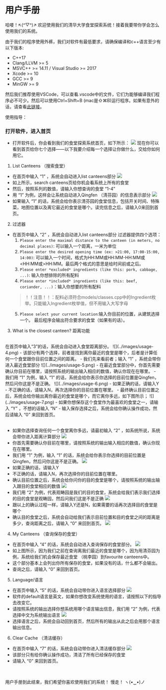 # 用户手册
哈喽！↖(^▽^)↗
欢迎使用我们的清华大学食堂探索系统！接着我要带你学会怎么使用我们的系统。

由于我们的程序使用外裤，我们对软件有最低要求，请确保编译和c++语言至少有以下版本:
- C++17
- Clang/LLVM >= 5
- MSVC++ >= 14.11 / Visual Studio >= 2017
- Xcode >= 10
- GCC >= 9
- MinGW >= 9

然后我们推荐使用VSCode，可以查看.vscode中的文件，它们为能够编译我们程序必不可少。然后可以使用Ctrl+Shift+B (mac是⇧⌘B)运行程序。如果有意外的话，请查看[此链接](https://code.visualstudio.com/docs/languages/cpp)。

使用指导：
### 打开软件，进入首页
- 打开软件后，你会看到我们的食堂探索系统首页，如下所示：
![](images/usage-1.png)
现在你可以看到首页给你七个选择——以下我要介绍每一个选择让你做什么，交给你如何用它。

1. List Canteens （搜索食堂）
- 在首页中输入 “1” ，系统会自动进入list canteens部分
![](images/usage-2.png)
- 如上所示，search canteens页给你机会看系统上所有的食堂
- 然后，按照系列的数值，请输入你想查询的食堂 “1-4”
- 用 “1” 为例，这样会让系统自动进入Qingfen （清芬园）的信息表示部分
![](images/usage-3.png)
- 如果输入 “1” 的话，系统会给你表示清芬园的食堂信息，包括开关时间、特殊菜，地图位置以及离它最近的食堂是哪个。读完信息之后，请输入0来回到首页。

2. 过滤器
- 在首页中输入 “2” ，系统会自动进入list canteens部分
过滤器提供四个选项：
    1. `Please enter the maximal distance to the canteen (in meters, no decimal places)`: 可以输入一个距离，一米为单位
    2. `Please enter the desired opening time (ex: >21:00, 17:00-15:00, 14:00)`: 可以输入一个时间，格式为HH:MM或HH:MM-HH:MM或\<HH:MM或>HH:MM。最后两个格式的意思是给时间前或之后。
    3. `Please enter *excluded* ingredients (like this: pork, cabbage, ...)`: 输入你想排除的所有配料
    4. `Please enter *included* ingredients (like this: beef, coriander, ...)`：输入你想要的所有配料
    > ！！注意！！：配料必须符合models/classes.cpp中的Ingredient枚举。只能输入Ingredient枚举值，但不用输入大写字母
    5. `Please select your current location`:输入你目前的位置，从建筑选择一个。
    最后程序会输出符合要求的食堂（如果有的话）。

3. What is the closest canteen? 距离功能
<br />
在首页中输入“3”的话，系统会自动进入食堂距离部分。
![](../images/usage-4.png)
- 该部分有两个选择，前者是找到离你最近的食堂是哪个，后者是计算任何一个食堂跟你目前位置之间的距离。
- 我们先来看前者；输入 “1” ，系统会带你进入最近食堂部分
![](../images/usage-5.png)
- 在最近食堂部分中，你首先需要确认你目前在哪里，请按照系统的输出输入相应的数值，确认你现在在哪里。
- 我们用 “1” 为例，输入 “1” 的话，系统会给你表示你选择的目前位置是Qingfen，然后问你这是不是正确。
![](../images/usage-6.png)
- 如果正确的话，请输入Y
- 不正确的话，请输入N，再次选择你的目前位置在哪里。
- 最终确认目前位置之后，系统会给你输出离你最近的食堂是哪个，而它离你多远，如下图所示；
![](../images/usage-7.png)
- 如果你想保存这个食堂作为最喜欢的食堂之一，请输入 “Y” ，不想的话输入 “N”
- 输入保存选择之后，系统会给你确认操作成功，然后请输入 “0” 来回到首页。
<br />
<br />

- 如果你选择查询任何一个食堂离你多远，请最初输入 “2” ，如系统所说，系统会带你进入距离计算部分
![](../images/usage-8.png)
- 你首先需要确认你目前在哪里，请按照系统的输出输入相应的数值，确认你现在在哪里。
- 我们用 “1” 为例，输入 “1” 的话，系统会给你表示你选择的目前位置是Qingfen，然后问你这是不是正确。
![](images/usage-9.png)
- 如果正确的话，请输入Y
- 不正确的话，请输入N，再次选择你的目前位置在哪里。
- 确认目前位置之后，系统会给你问你的目的食堂是哪个，请按照系统的输出输入跟目的食堂相应的数值
![](../images/usage-10.png)
- 我们用 “2” 为例，代表观畴园是我们的目的食堂，系统会给我们表示我们选择的目的食堂是观畴园，然后问我们这是不是正确
![](../images/usage-11.png)
- 跟以上的确认过程一样，请输入Y还是N，如果需要的话再次选择目的食堂是哪个
- 确认目的食堂之后，系统会自动给我们表示目前位置和目的食堂之间的距离是多少，查询距离之后，请输入 “0” 来回到首页。
![](images/usage-12.png)

4. My Canteens （查询保存的食堂）
- 在首页中输入 “4” 的话，系统会自动进入查询保存的食堂部分。
![](../images/usage-13.png)
- 如上图所示，因为我们之前在查询离我们最近的食堂是哪个，因为用清芬园为例，系统给我们机会保存最近食堂 （桃李园）到favourite canteens中。
- 这个部分基本上会列出你所有保存的食堂，如果没有的话，什么都不会输出。
- 查询之后，请输入 “0” 来回到首页。

5. Language/语言
- 在首页中输入 “5” 的话，系统会自动带你进入语言选择部分
![](../images/usage-14.png)
- 软件的default语言是英文，如果你想改变系统使用的语言，请按照以下的指导去改变它。
- 请按照系统的输出选择你想系统用哪个语言输出信息，我们用 “2” 为例，代表选择中文为系统输出语言
![](images/usage-15.png)
- 选择语言之后，系统会自动回到首页，然后所有的输出从此之后会用那个语言输出信息。

6. Clear Cache （清洁缓存）
- 在首页中输入 “7” 的话，系统会自动带你进入清洁缓存部分
![](../images/usage-16.png)
- 该部分只有给你确认操作成功，清洁了所有已经保存的食堂
- 请输入 “0” 来回到首页。

<br />
<br />
用户手册到此结束，我们希望你喜欢使用我们的系统！ 慢走！ ヽ(•‿•)ノ
